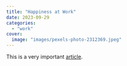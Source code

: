 ```yaml
---
title: "Happiness at Work"
date: 2023-09-29
categories:
  - "work"
cover:
  image: "images/pexels-photo-2312369.jpeg"
---
```


This is a very important [article](https://hbr.org/2023/09/harvards-arthur-c-brooks-on-the-secrets-to-happiness-at-work).

